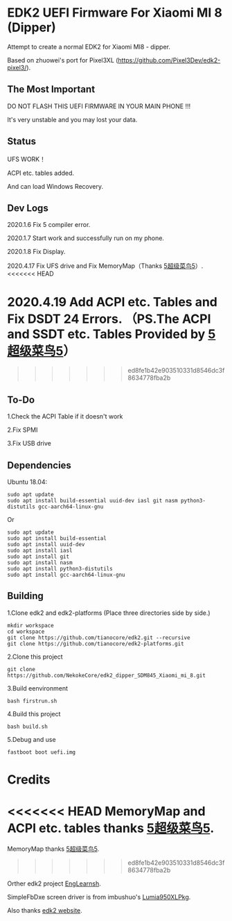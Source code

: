# EDK2 UEFI Firmware For Xiaomi MI 8 (Dipper)
Attempt to create a normal EDK2 for Xiaomi MI8 - dipper.

Based on zhuowei's port for Pixel3XL (https://github.com/Pixel3Dev/edk2-pixel3/).

## The Most Important
DO NOT FLASH THIS UEFI FIRMWARE IN YOUR MAIN PHONE !!!

It's very unstable and you may lost your data.

## Status 
 UFS WORK！
 
 ACPI etc. tables added.

 And can load Windows Recovery.

## Dev Logs
2020.1.6 Fix 5 compiler error.

2020.1.7 Start work and successfully run on my phone.

2020.1.8 Fix Display.

2020.4.17 Fix UFS drive and Fix MemoryMap（Thanks [5超级菜鸟5](https://github.com/sunshuyu)）.
<<<<<<< HEAD

2020.4.19 Add ACPI etc. Tables and Fix DSDT 24 Errors. （PS.The ACPI and SSDT etc. Tables Provided by [5超级菜鸟5](https://github.com/sunshuyu)）
=======
>>>>>>> ed8fe1b42e903510331d8546dc3f8634778fba2b

## To-Do
1.Check the ACPI Table if it doesn't work

2.Fix SPMI

3.Fix USB drive

## Dependencies

Ubuntu 18.04:

```
sudo apt update
sudo apt install build-essential uuid-dev iasl git nasm python3-distutils gcc-aarch64-linux-gnu
```
Or
```
sudo apt update
sudo apt install build-essential
sudo apt install uuid-dev
sudo apt install iasl
sudo apt install git
sudo apt install nasm
sudo apt install python3-distutils
sudo apt install gcc-aarch64-linux-gnu
```


## Building
1.Clone edk2 and edk2-platforms (Place three directories side by side.)
```
mkdir workspace
cd workspace
git clone https://github.com/tianocore/edk2.git --recursive
git clone https://github.com/tianocore/edk2-platforms.git
```

2.Clone this project
```
git clone https://github.com/NekokeCore/edk2_dipper_SDM845_Xiaomi_mi_8.git
```

3.Build eenvironment
```
bash firstrun.sh
```

4.Build this project
```
bash build.sh
```
5.Debug and use
```
fastboot boot uefi.img
```

# Credits
<<<<<<< HEAD
MemoryMap and ACPI etc. tables thanks [5超级菜鸟5](https://github.com/sunshuyu).
=======
MemoryMap thanks [5超级菜鸟5](https://github.com/sunshuyu).
>>>>>>> ed8fe1b42e903510331d8546dc3f8634778fba2b

Orther edk2 project [EngLearnsh](https://github.com/EngLearnsh/edk2-dipper).

SimpleFbDxe screen driver is from imbushuo's [Lumia950XLPkg](https://github.com/WOA-Project/Lumia950XLPkg).

Also thanks [edk2 website](https://github.com/tianocore/tianocore.github.io/wiki/Using-EDK-II-with-Native-GCC#Install_required_software_from_apt).